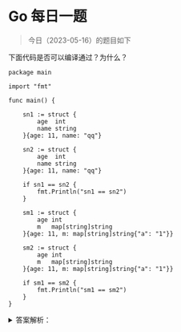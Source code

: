 # Go 每日一题

> 今日（2023-05-16）的题目如下

下面代码是否可以编译通过？为什么？

```golang
package main

import "fmt"

func main() {

	sn1 := struct {
		age  int
		name string
	}{age: 11, name: "qq"}

	sn2 := struct {
		age  int
		name string
	}{age: 11, name: "qq"}

	if sn1 == sn2 {
		fmt.Println("sn1 == sn2")
	}

	sm1 := struct {
		age int
		m   map[string]string
	}{age: 11, m: map[string]string{"a": "1"}}

	sm2 := struct {
		age int
		m   map[string]string
	}{age: 11, m: map[string]string{"a": "1"}}

	if sm1 == sm2 {
		fmt.Println("sm1 == sm2")
	}
}
```

<details>
<summary>答案解析：</summary>
<div>

编译不通过。

>   ./prog.go:31:9: invalid operation: sm1 == sm2 (struct containing map[string]string cannot be compared)

### 考点：结构体比较

#### 结构体比较规则注意1：只有相同类型的结构体才可以比较，结构体是否相同不但与属性类型个数有关，还与属性顺序相关。

比如：

```golang
sn1 := struct {
	age  int
	name string
}{age: 11, name: "qq"}

sn3:= struct {
    name string
    age  int
}{age:11, name:"qq"}
```

sn3与sn1就不是相同的结构体了，不能比较。

#### 结构体比较规则注意2：结构体是相同的，但是结构体属性中有不可以比较的类型，如map,slice，则结构体不能用==比较。

可以使用 `reflect.DeepEqual` 进行比较

```golang
if reflect.DeepEqual(sm1, sm2) {
		fmt.Println("sm1 == sm2")
} else {
		fmt.Println("sm1 != sm2")
}
```


---

### 4 楼

map 实例是不可以直接比较的，如果非要比较的话，可以使用 reflect.DeepEqual(). go 中表明了可比较的类型：

- 布尔值
- 数字
- 字符串
- 指针
- 通道
- 接口类型
- 结构体

只包含上述类型的数组。



### 16 楼

类型 | 是否能比较 | 说明
-- | -- | --
布尔 | 是 | 不能与nil比较
整型 | 是 | 不能与nil比较
浮点数 | 是 | 不能与nil比较
复数 | 是 | 不能与nil比较
字符串 | 是 | 不能与nil比较
指针值 | 是 | 两个指针指向同一个变量，则这两个指针相等，或者两个指针同为nil，它们也相等。指针值可以与nil比较。
通道值 | 是 | 两个通道是由同一个make创建的，或者两个通道值都为nil，那么它们是相等，不同类型的通道都是nil也不可比较
接口值 | 是 | 如果两个接口值的动态值和动态类型都相等，或者两个接口值都为nil，那么它们是相等的。接口值可以与nil进行比较。
struct | 是/否 | 如果struct中所有的字段都是可比较的，那么两个struct是可比较的。如果struct对应的非空白字段相等，则它们相等。struct不能与nil比较。
数组 | 是/否 | 如果数组中的元素类型是可比的，则数组也是可比较的。如果数组中对应的元素都相等元素顺序必须一样，那么两个数组是相等的。数组不能与nil比较
map | 否 | 只能与nil比较
slice | 否 | 只能与nil比较
func | 否 | 只能与nil比较

### 18 楼

学到了一个知识点：结构体要相等还必须属性的顺序完全一致才行 也就是说在Go里，如果两个结构体的属性只有顺序不一样，那么就是两个不同的结构体


</div>
</details>
